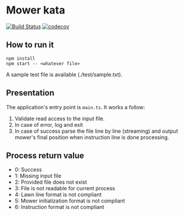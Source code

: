 # Mower kata
[![Build Status](https://travis-ci.org/jhagai/mower-kata.svg?branch=master)](https://travis-ci.org/jhagai/mower-kata)
[![codecov](https://codecov.io/gh/jhagai/mower-kata/branch/master/graph/badge.svg)](https://codecov.io/gh/jhagai/mower-kata)

## How to run it
```
npm install
npm start -- <whatever file>
```
A sample test file is available (./test/sample.txt).

## Presentation
The application's entry point is ``` main.ts ```.
It works a follow:
1. Validate read access to the input file.
2. In case of error, log and exit
3. In case of success parse the file line by line (streaming) and output mower's final position when instruction line is done processing.

## Process return value
* 0: Success
* 1: Missing input file
* 2: Provided file does not exist
* 3: File is not readable for current process
* 4: Lawn line format is not compliant
* 5: Mower initialization format is not compliant
* 6: Instruction format is not compliant
